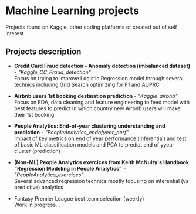 # Machine Learning projects
Projects found on Kaggle, other coding platforms or created out of self interest

## Projects description
* **Credit Card Fraud detection - Anomaly detection (imbalanced dataset)** - *"Kaggle_CC_Fraud_detection"*
  <br> Focus on trying to improve Logistic Regression model through several technics including Grid Search optimizing for F1 and AUPRC
* **Airbnb users 1st booking destination prediction** - *"Kaggle_airbnb"*
  <br> Focus on EDA, data cleaning and feature engineering to feed model with best features to predict in which country new Airbnb users will make their 1st booking
* **People Analytics: End-of-year clustering understanding and prediction** - *"PeopleAnalytics_endofyear_perf"*
  <br> Impact of key metrics on end of year performance (inferential) and test of basic ML classification models and PCA to predict end of yyear cluster (prediction)

* **(Non-ML) People Analytics exercices from Keith McNulty's Handbook "Regression Modeling in People Analytics"** - *"PeopleAnalytics_exercices"*
  <br> Several advanced regression technics mostly focusing on inferential (vs predictive) analytics
* Fantasy Premier League best team selection (weekly)
  <br> Work in progress... 
